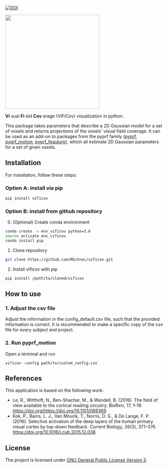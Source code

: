 [![DOI](https://zenodo.org/badge/140835539.svg)](https://zenodo.org/badge/latestdoi/140835539)

<img src="logo/logo.png" width=300 align="center" />

**Vi** sual **Fi** eld **Cov** erage (ViFiCov) visualization in python.

This package takes parameters that describe a 2D Gaussian model for a set of voxels and returns projections of the voxels' visual field coverage.
It can be used as an add-on to packages from the pyprf family ([pyprf](https://github.com/ingo-m/pyprf), [pyprf_motion](https://github.com/MSchnei/pyprf_motion), [pyprf_feauture](https://github.com/MSchnei/pyprf_feature)), which all estimate 2D Gaussian parameters for a set of given voxels.


## Installation

For installation, follow these steps:

### Option A: install via pip
```bash
pip install vificov
```
### Option B: install from github repository

0. (Optional) Create conda environment
```bash
conda create -n env_vificov python=3.6
source activate env_vificov
conda install pip
```

1. Clone repository
```bash
git clone https://github.com/MSchnei/vificov.git
```
2. Install vificov with pip
```bash
pip install /path/to/cloned/vificov
```

## How to use

### 1. Adjust the csv file
Adjust the information in the config_default.csv file, such that the provided information is correct.
It is recommended to make a specific copy of the csv file for every subject and project.

### 2. Run pyprf_motion
Open a terminal and run
```
vificov -config path/to/custom_config.csv
```

## References
This application is based on the following work:

* Le, R., Witthoft, N., Ben-Shachar, M., & Wandell, B. (2016). The field of view available to the cortical reading circuitry. BioRxiv, 17, 1–19. https://doi.org/https://doi.org/10.1101/069369
* Kok, P., Bains, L. J., Van Mourik, T., Norris, D. G., & De Lange, F. P. (2016). Selective activation of the deep layers of the human primary visual cortex by top-down feedback. Current Biology, 26(3), 371–376. https://doi.org/10.1016/j.cub.2015.12.038

## License
The project is licensed under [GNU General Public License Version 3](http://www.gnu.org/licenses/gpl.html).
